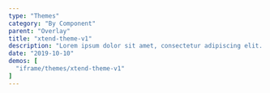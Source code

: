 ```yaml
---
type: "Themes"
category: "By Component"
parent: "Overlay"
title: "xtend-theme-v1"
description: "Lorem ipsum dolor sit amet, consectetur adipiscing elit. Nunc tempus laoreet leo sit amet iaculis."
date: "2019-10-10"
demos: [
  "iframe/themes/xtend-theme-v1"
]
---
```

